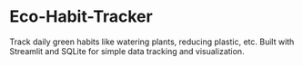 # Eco-Habit-Tracker
Track daily green habits like watering plants, reducing plastic, etc. Built with Streamlit and SQLite for simple data tracking and visualization.
